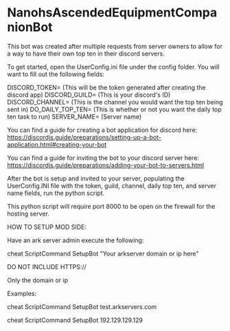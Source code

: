 # NanohsAscendedEquipmentCompanionBot
This bot was created after multiple requests from server owners to allow for a way to have their own top ten in their  discord servers. 


To get started, open the UserConfig.ini file under the config folder. You will want to fill out the following fields:

DISCORD_TOKEN= (This will be the token generated after creating the discord app)
DISCORD_GUILD= (This is your discord's ID)
DISCORD_CHANNEL= (This is the channel you would want the top ten being sent in)
DO_DAILY_TOP_TEN= (This is whether or not you want the daily top ten task to run)
SERVER_NAME= (Server name)

You can find a guide for creating a bot application for discord here:
https://discordjs.guide/preparations/setting-up-a-bot-application.html#creating-your-bot

You can find a guide for inviting the bot to your discord server here:
https://discordjs.guide/preparations/adding-your-bot-to-servers.html

After the bot is setup and invited to your server, populating the UserConfig.INI file with the token, guild, channel, daily top ten, and server name fields,
run the python script.

This python script will require port 8000 to be open on the firewall for the hosting server.


HOW TO SETUP MOD SIDE:

Have an ark server admin execute the following:


cheat ScriptCommand SetupBot "Your arkserver domain or ip here"


DO NOT INCLUDE HTTPS://

Only the domain or ip

Examples:

cheat ScriptCommand SetupBot test.arkservers.com

cheat ScriptCommand SetupBot 192.129.129.129


